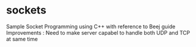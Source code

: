 # sockets
Sample Socket Programming using C++ with reference to Beej guide
Improvements : Need to make server capabel to handle both UDP and TCP at same time
